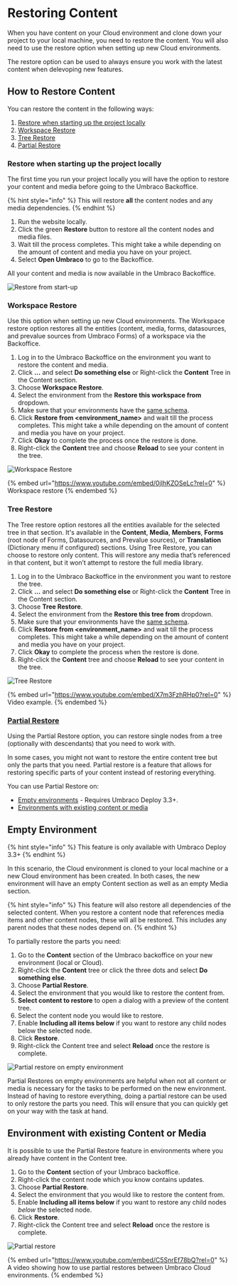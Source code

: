 # Restoring Content

When you have content on your Cloud environment and clone down your project to your local machine, you need to restore the content. You will also need to use the restore option when setting up new Cloud environments.

The restore option can be used to always ensure you work with the latest content when delevoping new features.

## How to Restore Content

You can restore the content in the following ways:

1. [Restore when starting up the project locally](restoring-content.md#restore-when-starting-up-the-project-locally)
2. [Workspace Restore](restoring-content.md#workspace-restore)
3. [Tree Restore](restoring-content.md#tree-restore)
4. [Partial Restore](restoring-content.md#partial-restore)

### Restore when starting up the project locally

The first time you run your project locally you will have the option to restore your content and media before going to the Umbraco Backoffice.

{% hint style="info" %}
This will restore **all** the content nodes and any media dependencies.
{% endhint %}

1. Run the website locally.
2. Click the green **Restore** button to restore all the content nodes and media files.
3. Wait till the process completes. This might take a while depending on the amount of content and media you have on your project.
4. Select **Open Umbraco** to go to the Backoffice.

All your content and media is now available in the Umbraco Backoffice.

![Restore from start-up](deployment/restoring-content/images/Normal-Restore.gif)

### Workspace Restore

Use this option when setting up new Cloud environments. The Workspace restore option restores all the entities (content, media, forms, datasources, and prevalue sources from Umbraco Forms) of a workspace via the Backoffice.

1. Log in to the Umbraco Backoffice on the environment you want to restore the content and media.
2. Click **...** and select **Do something else** or Right-click the **Content** Tree in the Content section.
3. Choose **Workspace Restore**.
4. Select the environment from the **Restore this workspace from** dropdown.
5. Make sure that your environments have the [same schema](broken-reference).
6. Click **Restore from \<environment\_name>** and wait till the process completes. This might take a while depending on the amount of content and media you have on your project.
7. Click **Okay** to complete the process once the restore is done.
8. Right-click the **Content** tree and choose **Reload** to see your content in the tree.

![Workspace Restore](deployment/restoring-content/images/Workspace_Restore.gif)

{% embed url="https://www.youtube.com/embed/0jIhKZOSeLc?rel=0" %}
Workspace restore
{% endembed %}

### Tree Restore

The Tree restore option restores all the entities available for the selected tree in that section. It's available in the **Content**, **Media**, **Members**, **Forms** (root node of Forms, Datasources, and Prevalue sources), or **Translation** (Dictionary menu if configured) sections. Using Tree Restore, you can choose to restore only content. This will restore any media that’s referenced in that content, but it won’t attempt to restore the full media library.

1. Log in to the Umbraco Backoffice in the environment you want to restore the tree.
2. Click **...** and select **Do something else** or Right-click the **Content** Tree in the Content section.
3. Choose **Tree Restore**.
4. Select the environment from the **Restore this tree from** dropdown.
5. Make sure that your environments have the [same schema](broken-reference).
6. Click **Restore from \<environment\_name>** and wait till the process completes. This might take a while depending on the amount of content and media you have on your project.
7. Click **Okay** to complete the process when the restore is done.
8. Right-click the **Content** tree and choose **Reload** to see your content in the tree.

![Tree Restore](deployment/restoring-content/images/Tree-Restore.gif)

{% embed url="https://www.youtube.com/embed/X7m3FzhRHp0?rel=0" %}
Video example.
{% endembed %}

### [Partial Restore](broken-reference)

Using the Partial Restore option, you can restore single nodes from a tree (optionally with descendants) that you need to work with.

In some cases, you might not want to restore the entire content tree but only the parts that you need. Partial restore is a feature that allows for restoring specific parts of your content instead of restoring everything.

You can use Partial Restore on:

* [Empty environments](restoring-content.md#empty-environment) - Requires Umbraco Deploy 3.3+.
* [Environments with existing content or media](restoring-content.md#environment-with-existing-content-or-media)

## Empty Environment

{% hint style="info" %}
This feature is only available with Umbraco Deploy 3.3+
{% endhint %}

In this scenario, the Cloud environment is cloned to your local machine or a new Cloud environment has been created. In both cases, the new environment will have an empty Content section as well as an empty Media section.

{% hint style="info" %}
This feature will also restore all dependencies of the selected content. When you restore a content node that references media items and other content nodes, these will all be restored. This includes any parent nodes that these nodes depend on.
{% endhint %}

To partially restore the parts you need:

1. Go to the **Content** section of the Umbraco backoffice on your new environment (local or Cloud).
2. Right-click the **Content** tree or click the three dots and select **Do something else**.
3. Choose **Partial Restore**.
4. Select the environment that you would like to restore the content from.
5. **Select content to restore** to open a dialog with a preview of the content tree.
6. Select the content node you would like to restore.
7. Enable **Including all items below** if you want to restore any child nodes below the selected node.
8. Click **Restore**.
9. Right-click the Content tree and select **Reload** once the restore is complete.

![Partial restore on empty environment](deployment/restoring-content/images/partialRestore-onEmpty.gif)

Partial Restores on empty environments are helpful when not all content or media is necessary for the tasks to be performed on the new environment. Instead of having to restore everything, doing a partial restore can be used to only restore the parts you need. This will ensure that you can quickly get on your way with the task at hand.

## Environment with existing Content or Media

It is possible to use the Partial Restore feature in environments where you already have content in the Content tree.

1. Go to the **Content** section of your Umbraco backoffice.
2. Right-click the content node which you know contains updates.
3. Choose **Partial Restore**.
4. Select the environment that you would like to restore the content from.
5. Enable **Including all items below** if you want to restore any child nodes _below_ the selected node.
6. Click **Restore**.
7. Right-click the Content tree and select **Reload** once the restore is complete.

![Partial restore](deployment/restoring-content/images/partialRestore-onEnvWithContent.png)

{% embed url="https://www.youtube.com/embed/C5SnrEf78bQ?rel=0" %}
A video showing how to use partial restores between Umbraco Cloud environments.
{% endembed %}
